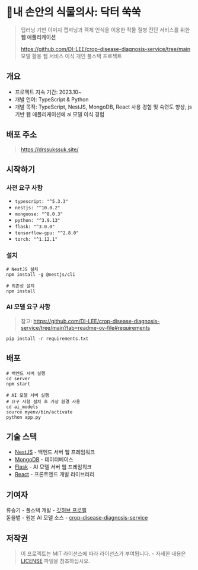 # 🌱내 손안의 식물의사: 닥터 쑥쑥

> 딥러닝 기반 이미지 캡셔닝과 객체 인식을 이용한 작물 질병 진단 서비스를 위한 **웹 애플리케이션**
> 
> https://github.com/DI-LEE/crop-disease-diagnosis-service/tree/main 모델 활용 웹 서비스 이식 개인 풀스택 프로젝트

## 개요
* 프로젝트 지속 기간: 2023.10~
* 개발 언어: TypeScript & Python
* 개발 목적: TypeScript, NestJS, MongoDB, React 사용 경험 및 숙련도 향상, js 기반 웹 애플리케이션에 ai 모델 이식 경험

## 배포 주소
> https://drssukssuk.site/

## 시작하기

### 사전 요구 사항

* `typescript: "^5.3.3"`
* `nestjs: "^10.0.2"`
* `mongoose: "^8.0.3"`
* `python: "^3.9.13"`
* `flask: "^3.0.0"`
* `tensorflow-gpu: "^2.8.0"`
* `torch: "^1.12.1"`

### 설치

```
# NestJS 설치
npm install -g @nestjs/cli

# 의존성 설치
npm install
```

### AI 모델 요구 사항

> 참고: https://github.com/DI-LEE/crop-disease-diagnosis-service/tree/main?tab=readme-ov-file#requirements

```
pip install -r requirements.txt
```

## 배포

```
# 백엔드 서버 실행
cd server
npm start

# AI 모델 서버 실행
# 요구 사항 설치 후 가상 환경 사용
cd ai_models
source myenv/bin/activate
python app.py
```

## 기술 스택

* [NestJS](https://nestjs.com) - 백엔드 서버 웹 프레임워크
* [MongoDB](https://www.mongodb.com/ko-kr) - 데이터베이스
* [Flask](https://flask-docs-kr.readthedocs.io/ko/latest/quickstart.html) - AI 모델 서버 웹 프레임워크
* [React](https://ko.legacy.reactjs.org/) - 프론트엔드 개발 라이브러리

## 기여자

류승기 - 풀스택 개발 - [깃허브 프로필](https://github.com/eukkki210)
</br>
돋을볕 - 원본 AI 모델 소스 - [crop-disease-diagnosis-service](https://github.com/DI-LEE/crop-disease-diagnosis-service)

## 저작권

> 이 프로젝트는 MIT 라이선스에 따라 라이선스가 부여됩니다. - 자세한 내용은 [LICENSE](LICENSE) 파일을 참조하십시오.
